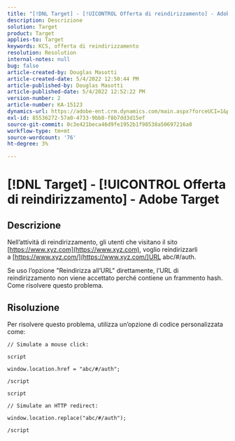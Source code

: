 ```yaml
---
title: "[!DNL Target] - [!UICONTROL Offerta di reindirizzamento] - Adobe Target"
description: Descrizione
solution: Target
product: Target
applies-to: Target
keywords: KCS, offerta di reindirizzamento
resolution: Resolution
internal-notes: null
bug: false
article-created-by: Douglas Masotti
article-created-date: 5/4/2022 12:50:44 PM
article-published-by: Douglas Masotti
article-published-date: 5/4/2022 12:52:22 PM
version-number: 2
article-number: KA-15123
dynamics-url: https://adobe-ent.crm.dynamics.com/main.aspx?forceUCI=1&pagetype=entityrecord&etn=knowledgearticle&id=721ba4cb-a8cb-ec11-a7b6-6045bd00d7cd
exl-id: 85536272-57a0-4733-9bb8-f8b7dd3d15ef
source-git-commit: 0c3e421beca46d9fe1952b1f98538a50697216a0
workflow-type: tm+mt
source-wordcount: '76'
ht-degree: 3%

---
```


# [!DNL Target] - [!UICONTROL Offerta di reindirizzamento] - Adobe Target

## Descrizione


Nell’attività di reindirizzamento, gli utenti che visitano il sito [https://www.xyz.com](https://www.xyz.com), voglio reindirizzarli a [https://www.xyz.com/](https://www.xyz.com/)URL abc/#/auth.

Se uso l’opzione &quot;Reindirizza all’URL&quot; direttamente, l’URL di reindirizzamento non viene accettato perché contiene un frammento hash. Come risolvere questo problema.


## Risoluzione


Per risolvere questo problema, utilizza un’opzione di codice personalizzata come:

```
// Simulate a mouse click:

script

window.location.href = "abc/#/auth";

/script
```

```
script

// Simulate an HTTP redirect:

window.location.replace("abc/#/auth");

/script
```
